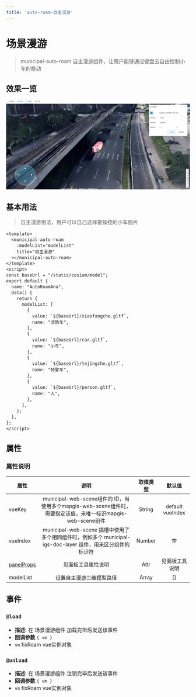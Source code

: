 ```yaml
---
title: 'auto-roam-自主漫游'
---
```


# 场景漫游

> municipal-auto-roam 自主漫游组件，让用户能够通过键盘去自由控制小车的移动

## 效果一览

![效果一览](../../assets/autoroam.png)

## 基本用法

> 自主漫游用法，用户可以自己选择要操控的小车图片
```vue
<template>
  <municipal-auto-roam
    :modelList="modelList"
    title="自主漫游"
  ></municipal-auto-roam>
</template>
<script>
const baseUrl = "/static/cesium/model";
export default {
  name: "AutoRoamAna",
  data() {
    return {
      modelList: [
        {
          value: `${baseUrl}/xiaofangche.gltf`,
          name: "消防车",
        },
        {
          value: `${baseUrl}/car.gltf`,
          name: "小车",
        },
        {
          value: `${baseUrl}/tejingche.gltf`,
          name: "特警车",
        },
        {
          value: `${baseUrl}/person.gltf`,
          name: "人",
        },
      ],
    };
  },
};
</script>
```

## 属性

### 属性说明

属性|说明|取值类型|默认值
--|:--:|:--:|:--:
vueKey|municipal-web-scene组件的 ID，当使用多个mapgis-web-scene组件时，需要指定该值，来唯一标识mapgis-web-scene组件|String|default vueIndex|当
vueIndex|municipal-web-scene 插槽中使用了多个相同组件时，例如多个 municipal-igs-doc-layer 组件，用来区分组件的标识符|Number|空
[panelProps](https://aalldd.github.io/vue-cesium-component/components/common/panel.html#属性)|见面板工具属性说明|Attr|见面板工具说明
modelList|设置自主漫游三维模型路径|Array|[]


## 事件

### `@load`

- **描述:** 在 场景漫游组件 加载完毕后发送该事件
- **回调参数** `{ vm }`
- `vm` fixRoam vue实例对象

### `@unload`

- **描述:** 在 场景漫游组件 注销完毕后发送该事件
- **回调参数** `{ vm }`
- `vm` fixRoam vue实例对象




